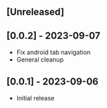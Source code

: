 ## [Unreleased]

## [0.0.2] - 2023-09-07

- Fix android tab navigation
- General cleanup

## [0.0.1] - 2023-09-06

- Initial release
